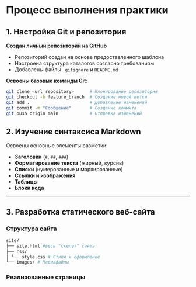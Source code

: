 # Процесс выполнения практики

## 1. Настройка Git и репозитория

**Создан личный репозиторий на GitHub**  
- Репозиторий создан на основе предоставленного шаблона
- Настроена структура каталогов согласно требованиям
- Добавлены файлы `.gitignore` и `README.md`

**Освоены базовые команды Git**:
```bash
git clone <url_repository>      # Клонирование репозитория
git checkout -b feature_branch  # Создание новой ветки
git add .                       # Добавление изменений
git commit -m "Сообщение"       # Создание коммита
git push origin main            # Отправка изменений
```

## 2. Изучение синтаксиса Markdown

Освоены основные элементы разметки:

- **Заголовки** (`#`, `##`, `###`)  
- **Форматирование текста** (жирный, курсив)  
- **Списки** (нумерованные и маркированные)  
- **Ссылки и изображения**  
- **Таблицы**  
- **Блоки кода**  

---

## 3. Разработка статического веб-сайта

### Структура сайта
```bash
site/
├── site.html #весь "скелет" сайта
├── css/
│ └── style.css # Стили и оформление
└── images/ # Медиафайлы
```

### Реализованные страницы

 
